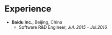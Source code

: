 # Experience

- **Baidu Inc.**, Beijing, China
    - Software R&D Engineer, *Jul. 2015 – Jul.2016*

